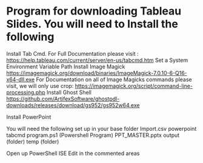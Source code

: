 # Program for downloading Tableau Slides. You will need to Install the following

Install Tab Cmd.
	For Full Documentation please visit : https://help.tableau.com/current/server/en-us/tabcmd.htm
  Set a System Environment Variable Path
Install Image Magick
https://imagemagick.org/download/binaries/ImageMagick-7.0.10-6-Q16-x64-dll.exe 
For Documentation on all of Image Magicks commands please visit, we will only use crop: https://imagemagick.org/script/command-line-processing.php
Install Ghost Shell
https://github.com/ArtifexSoftware/ghostpdl-downloads/releases/download/gs952/gs952w64.exe

Install PowerPoint

You will need the following set up in your base folder
Import.csv
powerpoint tabcmd program.ps1 (Powershell Program)
PPT_MASTER.pptx
output (folder)
temp (folder)


Open up PowerShell ISE
Edit in the commented areas


